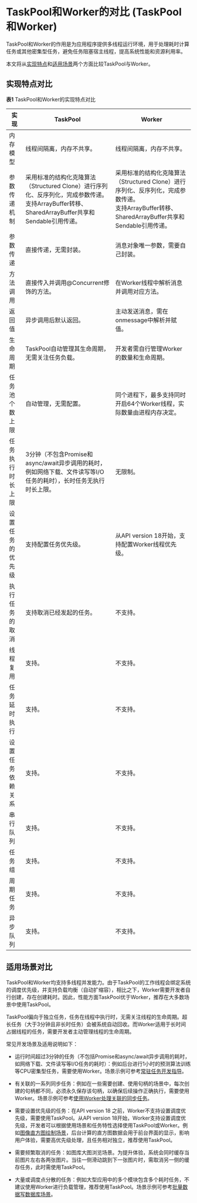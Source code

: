 # TaskPool和Worker的对比 (TaskPool和Worker)
<!--Kit: ArkTS-->
<!--Subsystem: commonlibrary-->
<!--Owner: @wang_zhaoyong-->
<!--SE: @weng-changcheng-->
<!--TSE: @kirl75; @zsw_zhushiwei-->


TaskPool和Worker的作用是为应用程序提供多线程运行环境，用于处理耗时计算任务或其他密集型任务，避免任务阻塞宿主线程，提高系统性能和资源利用率。


本文将从[实现特点](#实现特点对比)和[适用场景](#适用场景对比)两个方面比较TaskPool与Worker。


## 实现特点对比

**表1** TaskPool和Worker的实现特点对比

| 实现 | TaskPool | Worker |
| -------- | -------- | -------- |
| 内存模型 | 线程间隔离，内存不共享。 | 线程间隔离，内存不共享。 |
| 参数传递机制 | 采用标准的结构化克隆算法（Structured Clone）进行序列化、反序列化，完成参数传递。<br/>支持ArrayBuffer转移、SharedArrayBuffer共享和Sendable引用传递。 | 采用标准的结构化克隆算法（Structured Clone）进行序列化、反序列化，完成参数传递。<br/>支持ArrayBuffer转移、SharedArrayBuffer共享和Sendable引用传递。 |
| 参数传递 | 直接传递，无需封装。 | 消息对象唯一参数，需要自己封装。 |
| 方法调用 | 直接传入并调用\@Concurrent修饰的方法。 | 在Worker线程中解析消息并调用对应方法。 |
| 返回值 | 异步调用后默认返回。 | 主动发送消息，需在onmessage中解析并赋值。 |
| 生命周期 | TaskPool自动管理其生命周期，无需关注任务负载。 | 开发者需自行管理Worker的数量和生命周期。 |
| 任务池个数上限 | 自动管理，无需配置。 | 同个进程下，最多支持同时开启64个Worker线程，实际数量由进程内存决定。 |
| 任务执行时长上限 | 3分钟（不包含Promise和async/await异步调用的耗时，例如网络下载、文件读写等I/O任务的耗时），长时任务无执行时长上限。 | 无限制。 |
| 设置任务的优先级 | 支持配置任务优先级。 | 从API version 18开始，支持配置Worker线程优先级。 |
| 执行任务的取消 | 支持取消已经发起的任务。 | 不支持。 |
| 线程复用 | 支持。 | 不支持。 |
| 任务延时执行 | 支持。 | 不支持。 |
| 设置任务依赖关系 | 支持。 | 不支持。 |
| 串行队列 | 支持。 | 不支持。 |
| 任务组 | 支持。 | 不支持。 |
| 周期任务 | 支持。 | 不支持。 |
| 异步队列 | 支持。 | 不支持。 |


## 适用场景对比

TaskPool和Worker均支持多线程并发能力。由于TaskPool的工作线程会绑定系统的调度优先级，并支持负载均衡（自动扩缩容），相比之下，Worker需要开发者自行创建，存在创建耗时。因此，性能方面TaskPool优于Worker，推荐在大多数场景中使用TaskPool。

TaskPool偏向于独立任务，任务在线程中执行时，无需关注线程的生命周期。超长任务（大于3分钟且非长时任务）会被系统自动回收。而Worker适用于长时间占据线程的任务，需要开发者主动管理线程的生命周期。

常见开发场景及适用说明如下：

- 运行时间超过3分钟的任务（不包括Promise和async/await异步调用的耗时，如网络下载、文件读写等I/O任务的耗时）：例如后台进行1小时的预测算法训练等CPU密集型任务，需要使用Worker。场景示例可参考[常驻任务开发指导](resident-task-guide.md)。

- 有关联的一系列同步任务：例如在一些需要创建、使用句柄的场景中，每次创建的句柄都不同，必须永久保存该句柄，以确保后续操作正确执行，需要使用Worker。场景示例可参考[使用Worker处理关联的同步任务](sync-task-development.md#使用worker处理关联的同步任务)。

- 需要设置优先级的任务：在API version 18 之前，Worker不支持设置调度优先级，需要使用TaskPool。从API version 18开始，Worker支持设置调度优先级，开发者可以根据使用场景和任务特性选择使用TaskPool或Worker。例如[图像直方图绘制场景](cpu-intensive-task-development.md#使用taskpool进行图像直方图处理)，后台计算的直方图数据会用于前台界面的显示，影响用户体验，需要高优先级处理，且任务相对独立，推荐使用TaskPool。

- 需要频繁取消的任务：如图库大图浏览场景。为提升体验，系统会同时缓存当前图片左右各两张图片。当往一侧滑动跳到下一张图片时，需取消另一侧的缓存任务，此时需使用TaskPool。

- 大量或调度点分散的任务：例如大型应用中的多个模块包含多个耗时任务，不建议使用Worker进行负载管理，推荐使用TaskPool。场景示例可参考[批量数据写数据库场景](batch-database-operations-guide.md)。
